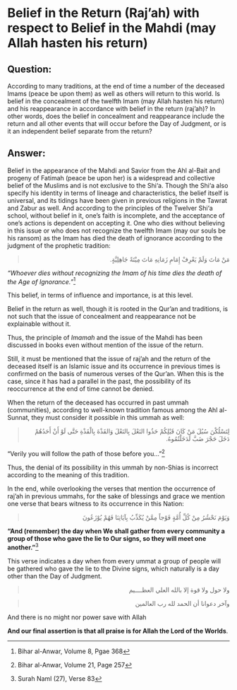 Belief in the Return (Raj’ah) with respect to Belief in the Mahdi (may Allah hasten his return)
===============================================================================================

Question:
---------

According to many traditions, at the end of time a number of the
deceased Imams (peace be upon them) as well as others will return to
this world. Is belief in the concealment of the twelfth Imam (may Allah
hasten his return) and his reappearance in accordance with belief in the
return (raj’ah)? In other words, does the belief in concealment and
reappearance include the return and all other events that will occur
before the Day of Judgment, or is it an independent belief separate from
the return?

Answer:
-------

Belief in the appearance of the Mahdi and Savior from the Ahl al-Bait
and progeny of Fatimah (peace be upon her) is a widespread and
collective belief of the Muslims and is not exclusive to the Shi‘a.
Though the Shi‘a also specify his identity in terms of lineage and
characteristics, the belief itself is universal, and its tidings have
been given in previous religions in the Tawrat and Zabur as well. And
according to the principles of the Twelver Shi‘a school, without belief
in it, one’s faith is incomplete, and the acceptance of one’s actions is
dependent on accepting it. One who dies without believing in this issue
or who does not recognize the twelfth Imam (may our souls be his ransom)
as the Imam has died the death of ignorance according to the judgment of
the prophetic tradition:

<blockquote dir="rtl">
  <p>
مَنْ مَاتَ وَلَمْ يَعْرِفْ إِمَامِ زَمَانِهِ مَاتَ مِيْتَةً
جَاهِلِيَّةٍ.
  </p>
</blockquote>

*“Whoever dies without recognizing the Imam of his time dies the death
of the Age of Ignorance.”*[^1]

This belief, in terms of influence and importance, is at this level.

Belief in the return as well, though it is rooted in the Qur’an and
traditions, is not such that the issue of concealment and reappearance
not be explainable without it.

Thus, the principle of *Imamah* and the issue of the Mahdi has been
discussed in books even without mention of the issue of the return.

Still, it must be mentioned that the issue of raj’ah and the return of
the deceased itself is an Islamic issue and its occurrence in previous
times is confirmed on the basis of numerous verses of the Qur’an. When
this is the case, since it has had a parallel in the past, the
possibility of its reoccurrence at the end of time cannot be denied.

When the return of the deceased has occurred in past ummah
(communities), according to well-known tradition famous among the Ahl
al-Sunnat, they must consider it possible in this ummah as well:

<blockquote dir="rtl">
  <p>
لِتَسْلُكْنَ سُبُلَ مَنْ كَانَ قَبْلِكُمْ حَذُوا النَعْلَ بِالنَعْلَ
وَالقَذْةَ بِالْقَذْةِ حَتَّى لَوْ أَنْ أَحَدُهُمْ دَخَلَ حَجْرَ ضَبَّ
لَدَخَلْتُمُوهُ.
  </p>
</blockquote>

“Verily you will follow the path of those before you…”[^2]

Thus, the denial of its possibility in this ummah by non-Shias is
incorrect according to the meaning of this tradition.

In the end, while overlooking the verses that mention the occurrence of
raj’ah in previous ummahs, for the sake of blessings and grace we
mention one verse that bears witness to its occurrence in this Nation:

<blockquote dir="rtl">
  <p>
وَيَوْمَ نَحْشُرُ مِنْ كُلِّ أُمَّةٍ فَوْجاً مِمَّنْ يُكَذِّبُ
بِآيَاتِنَا فَهُمْ يُوْزَعُونَ
  </p>
</blockquote>

**“And (remember) the day when We shall gather from every community a
group of those who gave the lie to Our signs, so they will meet one
another.”**[^3]

This verse indicates a day when from every ummat a group of people will
be gathered who gave the lie to the Divine signs, which naturally is a
day other than the Day of Judgment.

<blockquote dir="rtl">
  <p>
ولا حول ولا قوة إلا بالله العلي العظــــيم
  </p>
</blockquote>

<blockquote dir="rtl">
  <p>
وآخر دعوانا أن الحمد لله رب العالمين
  </p>
</blockquote>

And there is no might nor power save with Allah

**And our final assertion is that all praise is for Allah the Lord of
the Worlds**.

[^1]: Bihar al-Anwar, Volume 8, Pgae 368

[^2]: Bihar al-Anwar, Volume 21, Page 257

[^3]: Surah Naml (27), Verse 83


